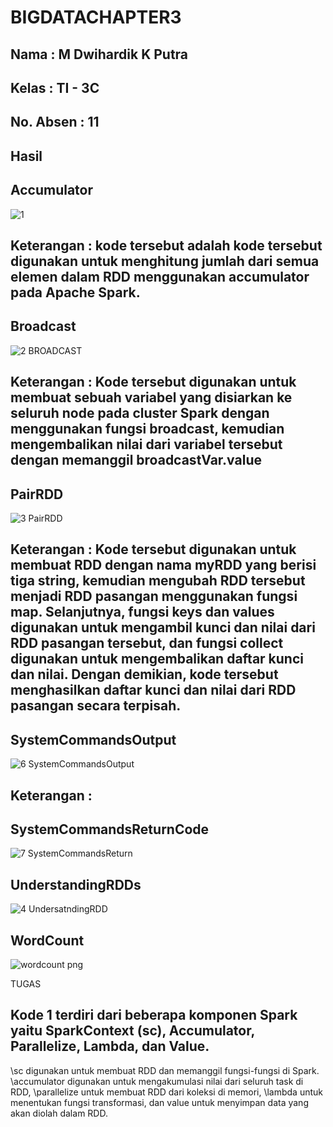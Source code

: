 # BIGDATACHAPTER3
## Nama      : M Dwihardik K Putra
## Kelas     : TI - 3C
## No. Absen : 11

## Hasil

## Accumulator


![1](https://user-images.githubusercontent.com/90185910/227858106-853294f1-5897-4aa4-b0ad-1f2f2345f90c.png)
## Keterangan : kode tersebut adalah kode tersebut digunakan untuk menghitung jumlah dari semua elemen dalam RDD menggunakan accumulator pada Apache Spark.

## Broadcast

![2  BROADCAST](https://user-images.githubusercontent.com/90185910/227858140-c59b9a9e-d0ac-400f-81cc-33ee661804fe.png)
## Keterangan : Kode tersebut digunakan untuk membuat sebuah variabel yang disiarkan ke seluruh node pada cluster Spark dengan menggunakan fungsi broadcast, kemudian mengembalikan nilai dari variabel tersebut dengan memanggil broadcastVar.value


## PairRDD

![3 PairRDD](https://user-images.githubusercontent.com/90185910/227858164-b62e7b94-d23a-473f-b2bb-ac93f70ae270.png)
## Keterangan : Kode tersebut digunakan untuk membuat RDD dengan nama myRDD yang berisi tiga string, kemudian mengubah RDD tersebut menjadi RDD pasangan menggunakan fungsi map. Selanjutnya, fungsi keys dan values digunakan untuk mengambil kunci dan nilai dari RDD pasangan tersebut, dan fungsi collect digunakan untuk mengembalikan daftar kunci dan nilai. Dengan demikian, kode tersebut menghasilkan daftar kunci dan nilai dari RDD pasangan secara terpisah.


## SystemCommandsOutput

![6  SystemCommandsOutput](https://user-images.githubusercontent.com/90185910/227858196-e38c8ae7-7d48-485b-83ad-63c4dc9da87b.png)
## Keterangan : 


## SystemCommandsReturnCode

![7  SystemCommandsReturn](https://user-images.githubusercontent.com/90185910/227858208-4cb2afc4-9b16-4120-a22d-93a7390a96db.png)


## UnderstandingRDDs
![4  UndersatndingRDD](https://user-images.githubusercontent.com/90185910/227858297-49d11020-dba3-42cd-bd87-06abf1c94dad.png)



## WordCount

![wordcount png](https://user-images.githubusercontent.com/90185910/227858617-8e5b03f5-b603-45c3-945f-03e4312c2888.jpg)

TUGAS

## Kode 1 terdiri dari beberapa komponen Spark yaitu SparkContext (sc), Accumulator, Parallelize, Lambda, dan Value.
\sc digunakan untuk membuat RDD dan memanggil fungsi-fungsi di Spark. 
\accumulator digunakan untuk mengakumulasi nilai dari seluruh task di RDD, 
\parallelize untuk membuat RDD dari koleksi di memori, 
\lambda untuk menentukan fungsi transformasi, dan value untuk menyimpan data yang akan diolah dalam RDD.

